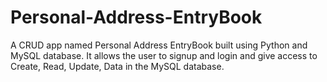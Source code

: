 # Personal-Address-EntryBook
A CRUD app named Personal Address EntryBook built using Python and MySQL database. It allows the user to signup and login and give access to Create, Read, Update, Data in the MySQL database.
